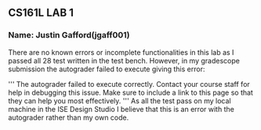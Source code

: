 ## CS161L LAB 1
### Name: Justin Gafford(jgaff001)
There are no known errors or incomplete functionalities in this lab as I passed all 28 test written in the test bench. However, in my gradescope submission the autograder failed to execute giving this error:

'''
The autograder failed to execute correctly. Contact your course staff for help in debugging this issue. Make sure to include a link to this page so that they can help you most effectively.
'''
As all the test pass on my local machine in the ISE Design Studio I believe that this is an error with the autograder rather than my own code.
